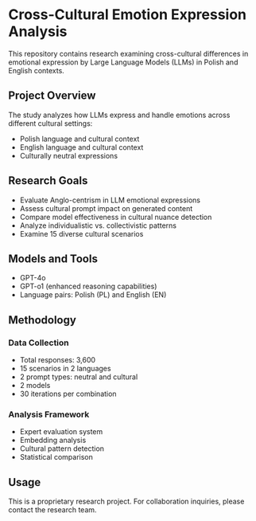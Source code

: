 # Cross-Cultural Emotion Expression Analysis
This repository contains research examining cross-cultural differences in emotional expression by Large Language Models (LLMs) in Polish and English contexts.

## Project Overview
The study analyzes how LLMs express and handle emotions across different cultural settings:
- Polish language and cultural context
- English language and cultural context
- Culturally neutral expressions

## Research Goals
- Evaluate Anglo-centrism in LLM emotional expressions
- Assess cultural prompt impact on generated content
- Compare model effectiveness in cultural nuance detection
- Analyze individualistic vs. collectivistic patterns
- Examine 15 diverse cultural scenarios

## Models and Tools
- GPT-4o
- GPT-o1 (enhanced reasoning capabilities)
- Language pairs: Polish (PL) and English (EN)

## Methodology
### Data Collection
- Total responses: 3,600
- 15 scenarios in 2 languages
- 2 prompt types: neutral and cultural
- 2 models
- 30 iterations per combination

### Analysis Framework
- Expert evaluation system
- Embedding analysis
- Cultural pattern detection
- Statistical comparison

## Usage
This is a proprietary research project. For collaboration inquiries, please contact the research team.
